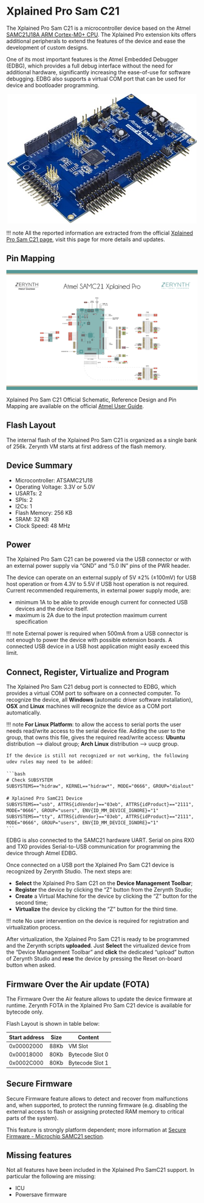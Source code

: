 # Xplained Pro Sam C21

The Xplained Pro Sam C21 is a microcontroller device based on the Atmel [SAMC21J18A ARM Cortex-M0+ CPU](http://ww1.microchip.com/downloads/en/DeviceDoc/SAM-C20C21-Family-Datasheet-DS60001479C.pdf). The Xplained Pro extension kits offers additional peripherals to extend the features of the device and ease the development of custom designs.

One of its most important features is the Atmel Embedded Debugger (EDBG), which provides a full debug interface without the need for additional hardware, significantly increasing the ease-of-use for software debugging. EDBG also supports a virtual COM port that can be used for device and bootloader programming.

<p style="text-align:center;"><img src="img/XplainedProSamC21.jpg"></p>

!!! note
	All the reported information are extracted from the official [Xplained Pro Sam C21 page](https://www.microchip.com/DevelopmentTools/ProductDetails/PartNO/ATSAMC21-XPRO), visit this page for more details and updates.

## Pin Mapping

![](img/SAMC21_Xplained_PRO_pin_comm.jpg)

Xplained Pro Sam C21 Official Schematic, Reference Design and Pin Mapping are available on the official [Atmel User Guide](http://ww1.microchip.com/downloads/en/DeviceDoc/Atmel-42460-SAM-C21-Xplained-Pro_User-Guide.pdf).

## Flash Layout

The internal flash of the Xplained Pro Sam C21 is organized as a single bank of 256k. Zerynth VM starts at first address of the flash memory.

## Device Summary


* Microcontroller: ATSAMC21J18
* Operating Voltage: 3.3V or 5.0V
* USARTs: 2
* SPIs: 2
* I2Cs: 1
* Flash Memory: 256 KB
* SRAM: 32 KB
* Clock Speed: 48 MHz

## Power

The Xplained Pro Sam C21 can be powered via the USB connector or with an external power supply via “GND” and “5.0 IN” pins of the PWR header.

The device can operate on an external supply of 5V ±2% (±100mV) for USB host operation or from 4.3V to 5.5V if USB host operation is not required. Current recommended requirements, in external power supply mode, are:


* minimum 1A to be able to provide enough current for connected USB devices and the     device itself.
* maximum is 2A due to the input protection maximum current specification

!!! note
	External power is required when 500mA from a USB connector is not enough to power the device with possible extension boards. A connected USB device in a USB host application might easily exceed this limit.

## Connect, Register, Virtualize and Program

The Xplained Pro Sam C21 debug port is connected to EDBG, which provides a virtual COM port to software on a connected computer. To recognize the device, all **Windows** (automatic driver software installation), **OSX** and **Linux** machines will recognize the device as a COM port automatically.

!!! note
	**For Linux Platform**: to allow the access to serial ports the user needs read/write access to the serial device file. Adding the user to the group, that owns this file, gives the required read/write access: **Ubuntu** distribution –> dialout group; **Arch Linux** distribution –> uucp group.

    If the device is still not recognized or not working, the following udev rules may need to be added:

    ```bash
    # Check SUBSYSTEM
    SUBSYSTEMS=="hidraw", KERNEL=="hidraw*", MODE="0666", GROUP="dialout"

    # Xplained Pro SamC21 Device
    SUBSYSTEMS=="usb", ATTRS{idVendor}=="03eb", ATTRS{idProduct}=="2111", MODE="0666", GROUP="users", ENV{ID_MM_DEVICE_IGNORE}="1"
    SUBSYSTEMS=="tty", ATTRS{idVendor}=="03eb", ATTRS{idProduct}=="2111", MODE="0666", GROUP="users", ENV{ID_MM_DEVICE_IGNORE}="1"
    ```

EDBG is also connected to the SAMC21 hardware UART. Serial on pins RX0 and TX0 provides Serial-to-USB communication for programming the device through Atmel EDBG.

Once connected on a USB port the Xplained Pro Sam C21 device is recognized by Zerynth Studio. The next steps are:

* **Select** the Xplained Pro Sam C21 on the **Device Management Toolbar**;
* **Register** the device by clicking the “Z” button from the Zerynth Studio;
* **Create** a Virtual Machine for the device by clicking the “Z” button for the second time;
* **Virtualize** the device by clicking the “Z” button for the third time.

!!! note
	No user intervention on the device is required for registration and virtualization process.

After virtualization, the Xplained Pro Sam C21 is ready to be programmed and the Zerynth scripts **uploaded**. Just **Select** the virtualized device from the “Device Management Toolbar” and **click** the dedicated “upload” button of Zerynth Studio and **rese** the device by pressing the Reset on-board button when asked.

## Firmware Over the Air update (FOTA)

The Firmware Over the Air feature allows to update the device firmware at runtime. Zerynth FOTA in the Xplained Pro Sam C21 device is available for bytecode only.

Flash Layout is shown in table below:

| Start address | Size | Content         |
|---------------|------|-----------------|
| 0x00002000    | 88Kb | VM Slot         |
| 0x00018000    | 80Kb | Bytecode Slot 0 |
| 0x0002C000    | 80Kb | Bytecode Slot 1 |

## Secure Firmware

Secure Firmware feature allows to detect and recover from malfunctions and, when supported, to protect the running firmware (e.g. disabling the external access to flash or assigning protected RAM memory to critical parts of the system).

This feature is strongly platform dependent; more information at [Secure Firmware - Microchip SAMC21 section](/latest/reference/core/stdlib/docs/sfw/#watchdogs-for-microchip-samd21).

## Missing features

Not all features have been included in the Xplained Pro SamC21 support. In particular the following are missing:


* ICU
* Powersave firmware
<!--stackedit_data:
eyJoaXN0b3J5IjpbLTczNDYyMzIyOCw5NTc3OTQxMzRdfQ==
-->
